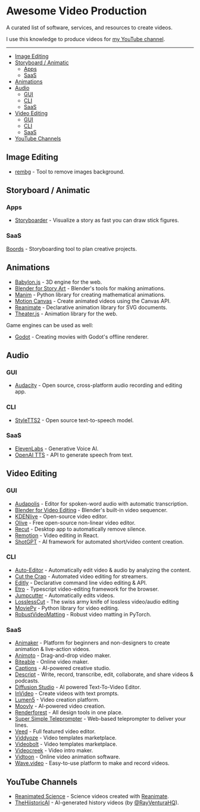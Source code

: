 # Awesome Video Production

A curated list of software, services, and resources to create videos.

I use this knowledge to produce videos for
[my YouTube channel](https://www.youtube.com/@ad-si).

---

<!-- toc -->

- [Image Editing](#image-editing)
- [Storyboard / Animatic](#storyboard--animatic)
  - [Apps](#apps)
  - [SaaS](#saas)
- [Animations](#animations)
- [Audio](#audio)
  - [GUI](#gui)
  - [CLI](#cli)
  - [SaaS](#saas-1)
- [Video Editing](#video-editing)
  - [GUI](#gui-1)
  - [CLI](#cli-1)
  - [SaaS](#saas-2)
- [YouTube Channels](#youtube-channels)

<!-- tocstop -->


## Image Editing

- [rembg] - Tool to remove images background.

[rembg]: https://github.com/danielgatis/rembg


## Storyboard / Animatic

### Apps

- [Storyboarder] - Visualize a story as fast you can draw stick figures.

[Storyboarder]: https://github.com/wonderunit/storyboarder


### SaaS

[Boords] - Storyboarding tool to plan creative projects.

[Boords]: https://boords.com


## Animations

- [Babylon.js] - 3D engine for the web.
- [Blender for Story Art] - Blender's tools for making animations.
- [Manim] - Python library for creating mathematical animations.
- [Motion Canvas] - Create animated videos using the Canvas API.
- [Reanimate] - Declarative animation library for SVG documents.
- [Theater.js] - Animation library for the web.

[Babylon.js]: https://www.babylonjs.com
[Blender for Story Art]: https://www.blender.org/features/story-artist/
[Manim]: https://www.manim.community
[Motion Canvas]: https://motioncanvas.io
[Reanimate]: https://reanimate.github.io
[Theater.js]: https://www.theatrejs.com

Game engines can be used as well:

- [Godot] - Creating movies with Godot's offline renderer.

[Godot]: https://docs.godotengine.org/en/stable/tutorials/animation/creating_movies.html


## Audio

### GUI

- [Audacity] - Open source, cross-platform audio recording and editing app.

[Audacity]: https://www.audacityteam.org


### CLI

- [StyleTTS2] - Open source text-to-speech model.

[StyleTTS2]: https://github.com/yl4579/StyleTTS2


### SaaS

- [ElevenLabs] - Generative Voice AI.
- [OpenAI TTS] - API to generate speech from text.

[ElevenLabs]: https://elevenlabs.io
[OpenAI TTS]: https://platform.openai.com/docs/guides/text-to-speech


## Video Editing

### GUI

- [Audapolis] - Editor for spoken-word audio with automatic transcription.
- [Blender for Video Editing] - Blender's built-in video sequencer.
- [KDENlive] - Open-source video editor.
- [Olive] - Free open-source non-linear video editor.
- [Recut] - Desktop app to automatically remove silence.
- [Remotion] - Video editing in React.
- [ShotGPT] - AI framework for automated short/video content creation.

[Audapolis]: https://github.com/bugbakery/audapolis
[Blender for Video Editing]: https://www.blender.org/features/video-editing/
[KDENlive]: https://kdenlive.org/en/
[Olive]: https://github.com/olive-editor/olive
[Recut]: https://getrecut.com/
[Remotion]: https://www.remotion.dev
[ShotGPT]: https://shortgpt.ai


### CLI

- [Auto-Editor] - Automatically edit video & audio by analyzing the content.
- [Cut the Crap] - Automated video editing for streamers.
- [Editly] - Declarative command line video editing & API.
- [Etro] - Typescript video-editing framework for the browser.
- [Jumpcutter] - Automatically edits videos.
- [LosslessCut] - The swiss army knife of lossless video/audio editing
- [MoviePy] - Python library for video editing.
- [RobustVideoMatting] - Robust video matting in PyTorch.

[Auto-Editor]: https://github.com/WyattBlue/auto-editor
[Cut the Crap]: https://github.com/jappeace/cut-the-crap
[Editly]: https://github.com/mifi/editly
[Etro]: https://github.com/etro-js/etro
[Jumpcutter]: https://github.com/carykh/jumpcutter
[LosslessCut]: https://github.com/mifi/lossless-cut
[MoviePy]: https://github.com/Zulko/moviepy
[RobustVideoMatting]: https://github.com/PeterL1n/RobustVideoMatting


### SaaS

- [Animaker] - Platform for beginners and non-designers
    to create animation & live-action videos.
- [Animoto] - Drag-and-drop video maker.
- [Biteable] - Online video maker.
- [Captions] - AI-powered creative studio.
- [Descript] - Write, record, transcribe, edit, collaborate,
    and share videos & podcasts.
- [Diffusion Studio] - AI powered Text-To-Video Editor.
- [InVideo] - Create videos with text prompts.
- [Lumen5] - Video creation platform.
- [Moovly] - AI-powered video creation.
- [Renderforest] - All design tools in one place.
- [Super Simple Teleprompter] - Web-based teleprompter to deliver your lines.
- [Veed] - Full featured video editor.
- [Viddyoze] - Video templates marketplace.
- [Videobolt] - Video templates marketplace.
- [Videocreek] - Video intro maker.
- [Vidtoon] - Online video animation software.
- [Wave.video] - Easy-to-use platform to make and record videos.

[Animaker]: https://www.animaker.com
[Animoto]: https://animoto.com
[Biteable]: https://biteable.com
[Captions]: https://www.captions.ai/
[Descript]: https://www.descript.com
[Diffusion Studio]: https://diffusion.studio/
[InVideo]: https://invideo.io
[Lumen5]: https://lumen5.com
[Magisto]: https://www.magisto.com
[Moovly]: https://www.moovly.com
[Renderforest]: https://www.renderforest.com
[Super Simple Teleprompter]: https://getrecut.com/teleprompter/
[Shakr]: https://www.shakr.com
[Veed]: https://www.veed.io
[Viddyoze]: https://viddyoze.com
[Videobolt]: https://videobolt.net
[Videocreek]: https://videocreek.com
[Vidtoon]: https://vidtoon.com
[Wave.video]: https://wave.video


## YouTube Channels

- [Reanimated Science] - Science videos created with [Reanimate].
- [TheHiistoricAI] - AI-generated history videos (by [@RayVenturaHQ]).

[Reanimated Science]: https://www.youtube.com/channel/UCbZujyI7i6JbI-I0shPvDgg
[TheHiistoricAI]: https://www.youtube.com/@TheHiistoricAI
[@RayVenturaHQ]: https://twitter.com/RayVenturaHQ

